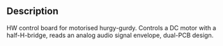 ## Description

HW control board for motorised hurgy-gurdy. Controls a DC motor with a half-H-bridge, reads an analog audio signal envelope, dual-PCB design.

